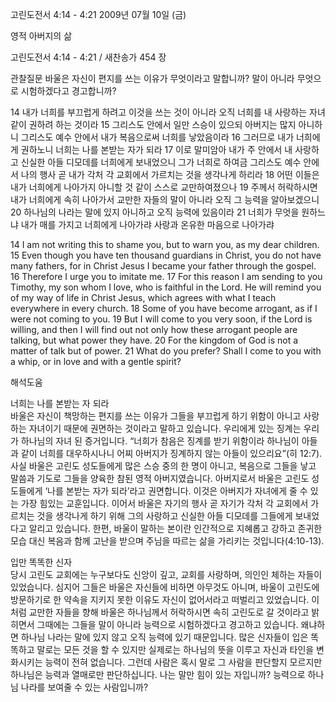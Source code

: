 고린도전서 4:14 - 4:21 
2009년 07월 10일 (금)

영적 아버지의 삶



고린도전서 4:14 - 4:21 / 새찬송가 454 장


관찰질문
바울은 자신이 편지를 쓰는 이유가 무엇이라고 말합니까?
말이 아니라 무엇으로 시험하겠다고 경고합니까?

14 내가 너희를 부끄럽게 하려고 이것을 쓰는 것이 아니라 오직 너희를 내 사랑하는 자녀 같이 권하려 하는 것이라 15 그리스도 안에서 일만 스승이 있으되 아버지는 많지 아니하니 그리스도 예수 안에서 내가 복음으로써 너희를 낳았음이라 16 그러므로 내가 너희에게 권하노니 너희는 나를 본받는 자가 되라 17 이로 말미암아 내가 주 안에서 내 사랑하고 신실한 아들 디모데를 너희에게 보내었으니 그가 너희로 하여금 그리스도 예수 안에서 나의 행사 곧 내가 각처 각 교회에서 가르치는 것을 생각나게 하리라 18 어떤 이들은 내가 너희에게 나아가지 아니할 것 같이 스스로 교만하여졌으나 19 주께서 허락하시면 내가 너희에게 속히 나아가서 교만한 자들의 말이 아니라 오직 그 능력을 알아보겠으니 20 하나님의 나라는 말에 있지 아니하고 오직 능력에 있음이라 21 너희가 무엇을 원하느냐 내가 매를 가지고 너희에게 나아가랴 사랑과 온유한 마음으로 나아가랴 

14 I am not writing this to shame you, but to warn you, as my dear children. 15 Even though you have ten thousand guardians in Christ, you do not have many fathers, for in Christ Jesus I became your father through the gospel. 16 Therefore I urge you to imitate me. 17 For this reason I am sending to you Timothy, my son whom I love, who is faithful in the Lord. He will remind you of my way of life in Christ Jesus, which agrees with what I teach everywhere in every church. 18 Some of you have become arrogant, as if I were not coming to you. 19 But I will come to you very soon, if the Lord is willing, and then I will find out not only how these arrogant people are talking, but what power they have. 20 For the kingdom of God is not a matter of talk but of power. 21 What do you prefer? Shall I come to you with a whip, or in love and with a gentle spirit?

해석도움





너희는 나를 본받는 자 되라  
바울은 자신이 책망하는 편지를 쓰는 이유가 그들을 부끄럽게 하기 위함이 아니고 사랑하는 자녀이기 때문에 권면하는 것이라고 말하고 있습니다. 우리에게 있는 징계는 우리가 하나님의 자녀 된 증거입니다. “너희가 참음은 징계를 받기 위함이라 하나님이 아들과 같이 너희를 대우하시나니 어찌 아버지가 징계하지 않는 아들이 있으리요”(히 12:7). 사실 바울은 고린도 성도들에게 많은 스승 중의 한 명이 아니고, 복음으로 그들을 낳고 말씀과 기도로 그들을 양육한 참된 영적 아버지였습니다. 아버지로서 바울은 고린도 성도들에게 ‘나를 본받는 자가 되라’라고 권면합니다. 이것은 아버지가 자녀에게 줄 수 있는 가장 힘있는 교훈입니다. 이어서 바울은 자기의 행사 곧 자기가 각처 각 교회에서 가르치는 것을 생각나게 하기 위해 그의 사랑하고 신실한 아들 디모데를 그들에게 보내었다고 알리고 있습니다. 한편, 바울이 말하는 본이란 인간적으로 지혜롭고 강하고 존귀한 모습 대신 복음과 함께 고난을 받으며 주님을 따르는 삶을 가리키는 것입니다(4:10-13).    

입만 똑똑한 신자  
당시 고린도 교회에는 누구보다도 신앙이 깊고, 교회를 사랑하며, 의인인 체하는 자들이 있었습니다. 심지어 그들은 바울은 자신들에 비하면 아무것도 아니며, 바울이 고린도에 방문하기로 한 약속을 지키지 못한 이유도 자신이 없어서라고 떠벌리고 있었습니다. 이처럼 교만한 자들을 향해 바울은 하나님께서 허락하시면 속히 고린도로 갈 것이라고 밝히면서 그때에는 그들을 말이 아니라 능력으로 시험하겠다고 경고하고 있습니다. 왜냐하면 하나님 나라는 말에 있지 않고 오직 능력에 있기 때문입니다. 많은 신자들이 입은 똑똑하고 말로는 모든 것을 할 수 있지만 실제로는 하나님의 뜻을 이루고 자신과 타인을 변화시키는 능력이 전혀 없습니다. 그런데 사람은 혹시 말로 그 사람을 판단할지 모르지만 하나님은 능력과 열매로만 판단하십니다. 나는 말만 힘이 있는 자입니까? 능력으로 하나님 나라를 보여줄 수 있는 사람입니까?